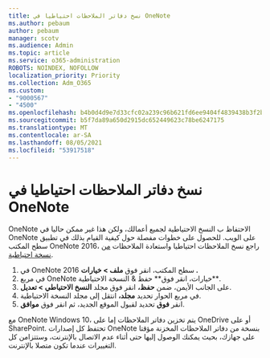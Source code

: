 ```yaml
---
title: نسخ دفاتر الملاحظات احتياطيا في OneNote
ms.author: pebaum
author: pebaum
manager: scotv
ms.audience: Admin
ms.topic: article
ms.service: o365-administration
ROBOTS: NOINDEX, NOFOLLOW
localization_priority: Priority
ms.collection: Adm_O365
ms.custom:
- "9000567"
- "4500"
ms.openlocfilehash: b4b0d4d9e7d33cfc02a239c96b621fd6ee9404f4839438b3f2b194ceda54658c
ms.sourcegitcommit: b5f7da89a650d2915dc652449623c78be6247175
ms.translationtype: MT
ms.contentlocale: ar-SA
ms.lasthandoff: 08/05/2021
ms.locfileid: "53917518"
---
```

# <a name="backup-notebooks-in-onenote"></a>نسخ دفاتر الملاحظات احتياطيا في OneNote

OneNote الاحتفاظ ب النسخ الاحتياطية لجميع أعمالك، ولكن هذا غير ممكن حاليا في OneNote على الويب. للحصول على خطوات مفصلة حول كيفية القيام بذلك في [](https://support.office.com/article/back-up-notes-f58b34b0-611d-435e-87fa-7942a1767af4#id0eaabaaa=2016,_2013,_2010) تطبيق سطح المكتب OneNote 2016، راجع نسخ الملاحظات احتياطيا واستعادة الملاحظات [من نسخة احتياطية](https://support.microsoft.com/office/5daf9cb0-6769-4998-a5de-f044fdd0d831).

1. في OneNote 2016 سطح المكتب، انقر فوق **ملف > خيارات .**
2. في مربع OneNote خيارات، انقر فوق** حفظ & النسخة الاحتياطية**.
3. على الجانب الأيمن، ضمن **حفظ،** انقر فوق مجلد **النسخ الاحتياطي > تعديل**.
4. في مربع الحوار تحديد **مجلد،** انتقل إلى مجلد النسخة الاحتياطية.
5. انقر **فوق** تحديد لقبول الموقع الجديد، ثم انقر فوق **موافق**.

مع OneNote Windows 10، يتم تخزين دفاتر الملاحظات إما على OneDrive أو على SharePoint. تحتفظ كل إصدارات OneNote بنسخة من دفاتر الملاحظات المخزنة مؤقتا على جهازك، بحيث يمكنك الوصول إليها حتى أثناء عدم الاتصال بالإنترنت، وستتزامن كل التغييرات عندما تكون متصلا بالإنترنت.
